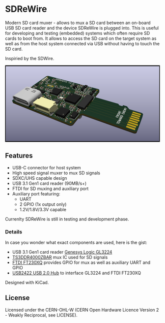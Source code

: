 # SDReWire

Modern SD card muxer - allows to mux a SD card between an on-board USB SD card
reader and the device SDReWire is plugged into. This is useful for developing
and testing (embedded) systems which often require SD cards to boot from. It
allows to access the SD card on the target system as well as from the host
system connected via USB without having to touch the SD card.
 
Inspiried by the SDWire.

![Render](Renderv10.png)

## Features

- USB-C connector for host system
- High speed signal muxer to mux SD signals
- SDXC/UHS capable design
- USB 3.1 Gen1 card reader (90MB/s+)
- FTDI for SD muxing and auxiliary port
- Auxiliary port featuring:
  - UART
  - 2 GPIO (1x output only)
  - 1.2V/1.8V/3.3V capable

Currenlty SDReWire is still in testing and development phase.

### Details

In case you wonder what exact components are used, here is the gist:

- USB 3.1 Gen1 card reader [Genesys Logic GL3224](https://www.genesyslogic.com.tw/en/product_view.php?show=53)
- [TS3DDR4000ZBAR](https://www.ti.com/product/TS3DDR4000/part-details/TS3DDR4000ZBAR) mux IC used for SD signals
- [FTDI FT230XQ](https://www.mouser.in/datasheet/2/163/DS_FT230X-5395.pdf) provides GPIO for mux as well as auxiliary UART and GPIO
- [USB2422 USB 2.0 Hub](https://www.microchip.com/en-us/product/USB2422) to interface GL3224 and FTDI FT230XQ
  
Designed with KiCad.

## License

Licensed under the CERN-OHL-W (CERN Open Hardware Licence Version 2 - Weakly
Reciprocal, see LICENSE).

